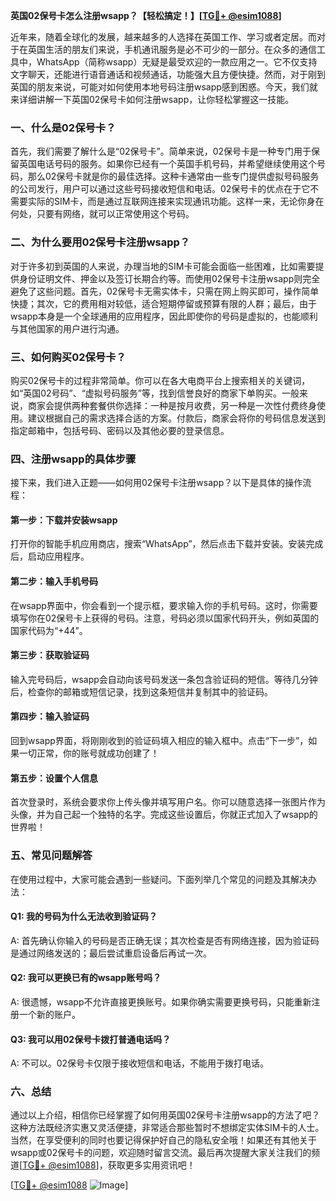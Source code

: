 **英国02保号卡怎么注册wsapp？【轻松搞定！】[[TG💪+ @esim1088](https://t.me/s/esim1088)]**

近年来，随着全球化的发展，越来越多的人选择在英国工作、学习或者定居。而对于在英国生活的朋友们来说，手机通讯服务是必不可少的一部分。在众多的通信工具中，WhatsApp（简称wsapp）无疑是最受欢迎的一款应用之一。它不仅支持文字聊天，还能进行语音通话和视频通话，功能强大且方便快捷。然而，对于刚到英国的朋友来说，可能对如何使用本地号码注册wsapp感到困惑。今天，我们就来详细讲解一下英国02保号卡如何注册wsapp，让你轻松掌握这一技能。

### 一、什么是02保号卡？

首先，我们需要了解什么是“02保号卡”。简单来说，02保号卡是一种专门用于保留英国电话号码的服务。如果你已经有一个英国手机号码，并希望继续使用这个号码，那么02保号卡就是你的最佳选择。这种卡通常由一些专门提供虚拟号码服务的公司发行，用户可以通过这些号码接收短信和电话。02保号卡的优点在于它不需要实际的SIM卡，而是通过互联网连接来实现通讯功能。这样一来，无论你身在何处，只要有网络，就可以正常使用这个号码。

### 二、为什么要用02保号卡注册wsapp？

对于许多初到英国的人来说，办理当地的SIM卡可能会面临一些困难，比如需要提供身份证明文件、押金以及签订长期合约等。而使用02保号卡注册wsapp则完全避免了这些问题。首先，02保号卡无需实体卡，只需在网上购买即可，操作简单快捷；其次，它的费用相对较低，适合短期停留或预算有限的人群；最后，由于wsapp本身是一个全球通用的应用程序，因此即使你的号码是虚拟的，也能顺利与其他国家的用户进行沟通。

### 三、如何购买02保号卡？

购买02保号卡的过程非常简单。你可以在各大电商平台上搜索相关的关键词，如“英国02号码”、“虚拟号码服务”等，找到信誉良好的商家下单购买。一般来说，商家会提供两种套餐供你选择：一种是按月收费，另一种是一次性付费终身使用。建议根据自己的需求选择合适的方案。付款后，商家会将你的号码信息发送到指定邮箱中，包括号码、密码以及其他必要的登录信息。

### 四、注册wsapp的具体步骤

接下来，我们进入正题——如何用02保号卡注册wsapp？以下是具体的操作流程：

#### 第一步：下载并安装wsapp
打开你的智能手机应用商店，搜索“WhatsApp”，然后点击下载并安装。安装完成后，启动应用程序。

#### 第二步：输入手机号码
在wsapp界面中，你会看到一个提示框，要求输入你的手机号码。这时，你需要填写你在02保号卡上获得的号码。注意，号码必须以国家代码开头，例如英国的国家代码为“+44”。

#### 第三步：获取验证码
输入完号码后，wsapp会自动向该号码发送一条包含验证码的短信。等待几分钟后，检查你的邮箱或短信记录，找到这条短信并复制其中的验证码。

#### 第四步：输入验证码
回到wsapp界面，将刚刚收到的验证码填入相应的输入框中。点击“下一步”，如果一切正常，你的账号就成功创建了！

#### 第五步：设置个人信息
首次登录时，系统会要求你上传头像并填写用户名。你可以随意选择一张图片作为头像，并为自己起一个独特的名字。完成这些设置后，你就正式加入了wsapp的世界啦！

### 五、常见问题解答

在使用过程中，大家可能会遇到一些疑问。下面列举几个常见的问题及其解决办法：

#### Q1: 我的号码为什么无法收到验证码？
A: 首先确认你输入的号码是否正确无误；其次检查是否有网络连接，因为验证码是通过网络发送的；最后尝试重启设备后再试一次。

#### Q2: 我可以更换已有的wsapp账号吗？
A: 很遗憾，wsapp不允许直接更换账号。如果你确实需要更换号码，只能重新注册一个新的账户。

#### Q3: 我可以用02保号卡拨打普通电话吗？
A: 不可以。02保号卡仅限于接收短信和电话，不能用于拨打电话。

### 六、总结

通过以上介绍，相信你已经掌握了如何用英国02保号卡注册wsapp的方法了吧？这种方法既经济实惠又灵活便捷，非常适合那些暂时不想绑定实体SIM卡的人士。当然，在享受便利的同时也要记得保护好自己的隐私安全哦！如果还有其他关于wsapp或02保号卡的问题，欢迎随时留言交流。最后再次提醒大家关注我们的频道[[TG💪+ @esim1088](https://t.me/s/esim1088)]，获取更多实用资讯吧！

[[TG💪+ @esim1088](https://t.me/s/esim1088) ![Image](https://i.postimg.cc/4NQfJmqS/Snipaste-2025-05-13-00-14-12.png)]